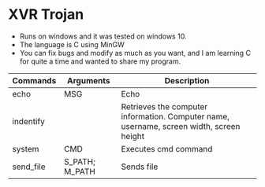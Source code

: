 # XVR Trojan
 - Runs on windows and it was tested on windows 10.
 - The language is C using MinGW
 - You can fix bugs and modify as much as you want, and I am learning C for quite a time and wanted to share my program.
 
 Commands | Arguments| Description
 -------- | -------- | -----------
 echo | MSG | Echo 
 indentify |  | Retrieves the computer information. Computer name, username, screen width, screen height
 system | CMD | Executes cmd command
 send_file | S_PATH; M_PATH | Sends file
